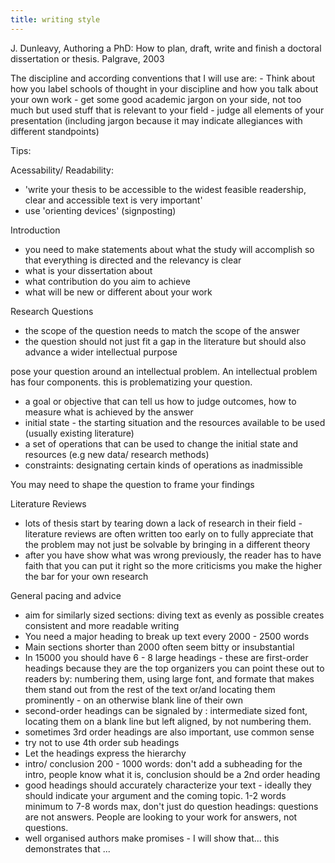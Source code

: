 ```yaml
---
title: writing style
---
```


J. Dunleavy, Authoring a PhD: How to plan, draft, write and finish a doctoral dissertation or thesis. Palgrave, 2003

The discipline and according conventions that I will use are: 
	- Think about how you label schools of thought in your discipline and how you talk about your own work
	- get some good academic jargon on your side, not too much but used stuff that is relevant to your field
	- judge all elements of your presentation (including jargon because it may indicate allegiances with different standpoints)


Tips: 

Acessability/ Readability: 
- 'write your thesis to be accessible to the widest feasible readership, clear and accessible text is very important'
-  use 'orienting devices' (signposting)

Introduction
-   you need to make statements about what the study will accomplish so that everything is directed and the relevancy is clear
-   what is your dissertation about
-   what contribution do you aim to achieve
-   what will be new or different about your work

Research Questions
- the scope of the question needs to match the scope of the answer
- the question should not just fit a gap in the literature but should also advance a wider intellectual purpose

pose your question around an intellectual problem. An intellectual problem has four components. this is problematizing your question.
-   a goal or objective that can tell us how to judge outcomes, how to measure what is achieved by the answer
-   initial state - the starting situation and the resources available to be used (usually existing literature)
-   a set of operations that can be used to change the initial state and resources (e.g new data/ research methods)
-   constraints: designating certain kinds of operations as inadmissible

You may need to shape the question to frame your findings


Literature Reviews
-   lots of thesis start by tearing down a lack of research in their field - literature reviews are often written too early on to fully appreciate that the problem may not just be solvable by bringing in a different theory
-   after you have show what was wrong previously, the reader has to have faith that you can put it right so the more criticisms you make the higher the bar for your own research

General pacing and advice 
- aim for similarly sized sections: diving text as evenly as possible creates consistent and more readable writing
- You need a major heading to break up text every 2000 - 2500 words
- Main sections shorter than 2000 often seem bitty or insubstantial
- In 15000 you should have 6 - 8 large headings - these are first-order headings because they are the top organizers you can point these out to readers by: numbering them, using large font, and formate that makes them stand out from the rest of the text or/and locating them prominently - on an otherwise blank line of their own
-   second-order headings can be signaled by : intermediate sized font, locating them on a blank line but left aligned, by not numbering them.
-   sometimes 3rd order headings are also important, use common sense
-   try not to use 4th order sub headings
-   Let the headings express the hierarchy
-   intro/ conclusion 200 - 1000 words: don't add a subheading for the intro, people know what it is, conclusion should be a 2nd order heading
-   good headings should accurately characterize your text - ideally they should indicate your argument and the coming topic. 1-2 words minimum to 7-8 words max, don't just do question headings: questions are not answers. People are looking to your work for answers, not questions.
-   well organised authors make promises - I will show that... this demonstrates that ...

